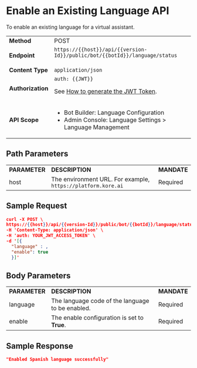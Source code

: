 # Enable an Existing Language API

To enable an existing language for a virtual assistant.


<table>
  <tr>
   <td><strong>Method</strong>
   </td>
   <td>POST
   </td>
  </tr>
  <tr>
   <td><strong>Endpoint</strong>
   </td>
   <td><code>https://{{host}}/api/{{version-Id}}/public/bot/{{botId}}/language/status</code>
<p>
 
   </td>
  </tr>
  <tr>
   <td><strong>Content Type</strong>
   </td>
   <td><code>application/json</code>
   </td>
  </tr>
  <tr>
   <td><strong>Authorization</strong>
   </td>
   <td><code>auth: {{JWT}}</code>
<p>
See <a href="../api-introduction/#generating-the-jwt-token">How to generate the JWT Token</a>.
   </td>
  </tr>
  <tr>
   <td><strong>API Scope</strong>
   </td>
   <td>
<ul>

<li>Bot Builder: Language Configuration

<li>Admin Console: Language Settings > Language Management
</li>
</ul>
   </td>
  </tr>
</table>

## Path Parameters

<table>
  <tr>
   <td><strong>PARAMETER</strong>
   </td>
   <td><strong>DESCRIPTION</strong>
   </td>
   <td><strong>MANDATE</strong>
   </td>
  </tr>
  <tr>
   <td>host
   </td>
   <td>The environment URL. For example, <code>https://platform.kore.ai</code>
   </td>
   <td>Required
   </td>
  </tr>
</table>

## Sample Request


```json
curl -X POST \
https://{{host}}/api/{{version-Id}}/public/bot/{{botId}}/language/status \
-H 'Content-Type: application/json' \
-H 'auth: YOUR_JWT_ACCESS_TOKEN' \
-d '[{
  "language" : ,
  "enable": true
  }]'
```

## Body Parameters

<table>
  <tr>
   <td><strong>PARAMETER</strong>
   </td>
   <td><strong>DESCRIPTION</strong>
   </td>
   <td><strong>MANDATE</strong>
   </td>
  </tr>
  <tr>
   <td>language
   </td>
   <td>The language code of the language to be enabled.
   </td>
   <td>Required
   </td>
  </tr>
  <tr>
   <td>enable
   </td>
   <td>The enable configuration is set to <strong>True</strong>.
   </td>
   <td>Required
   </td>
  </tr>
</table>

## Sample Response

```json
"Enabled Spanish language successfully"
```
